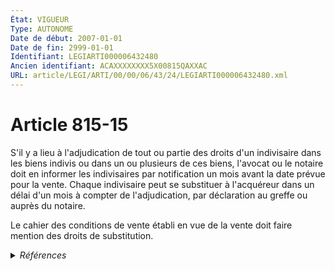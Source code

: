 ```yaml
---
État: VIGUEUR
Type: AUTONOME
Date de début: 2007-01-01
Date de fin: 2999-01-01
Identifiant: LEGIARTI000006432480
Ancien identifiant: ACAXXXXXXXX5X00815QAXXAC
URL: article/LEGI/ARTI/00/00/06/43/24/LEGIARTI000006432480.xml
---
```


<h1>Article 815-15</h1>

S'il y a lieu à l'adjudication de tout ou partie des droits d'un indivisaire
dans les biens indivis ou dans un ou plusieurs de ces biens, l'avocat ou le
notaire doit en informer les indivisaires par notification un mois avant la date
prévue pour la vente. Chaque indivisaire peut se substituer à l'acquéreur dans
un délai d'un mois à compter de l'adjudication, par déclaration au greffe ou
auprès du notaire.<br />

Le cahier des conditions de vente établi en vue de la vente doit faire mention
des droits de substitution.


<details>
  <summary><em>Références</em></summary>

  <h2>Articles faisant référence à l'article</h2>
  
  <ul>
    <li>
      <a href="https://legal.tricoteuses.fr//redirection/LEGIARTI000006285076?vers=git&vers=legifrance">Ordonnance n° 2006-461 du 21 avril 2006 réformant la saisie immobilière - article 3 ENTIEREMENT_MODIF</a> MODIFICATION cible
    </li>
  </ul>
  
  <h2>Références faites par l'article</h2>
  
  <ul>
    <li>
      CODIFICATION source Loi 1803-04-19
    </li>
    <li>
      1962-08-08 CITATION cible <a href="https://legal.tricoteuses.fr//redirection/LEGIARTI000006600070?vers=git&vers=legifrance">Loi n° 62-933 du 8 août 1962 complémentaire à la loi d'orientation agricole - article 7 AUTONOME ABROGE, en vigueur du 1990-01-25 au 1992-12-12</a>
    </li>
    <li>
      2006-04-21 MODIFICATION source <a href="https://legal.tricoteuses.fr//redirection/LEGIARTI000006285076?vers=git&vers=legifrance">Ordonnance n° 2006-461 du 21 avril 2006 réformant la saisie immobilière - article 3 ENTIEREMENT_MODIF</a>
    </li>
    <li>
      2999-01-01 CITATION cible <a href="https://legal.tricoteuses.fr//redirection/LEGIARTI000006432491?vers=git&vers=legifrance">Code civil - article 815-16 AUTONOME VIGUEUR, en vigueur depuis le 2007-01-01</a>
    </li>
    <li>
      2999-01-01 CITATION cible <a href="https://legal.tricoteuses.fr//redirection/LEGIARTI000029594354?vers=git&vers=legifrance">Code rural et de la pêche maritime - article L143-4 AUTONOME VIGUEUR, en vigueur depuis le 2014-10-15</a>
    </li>
  </ul>
</details>

